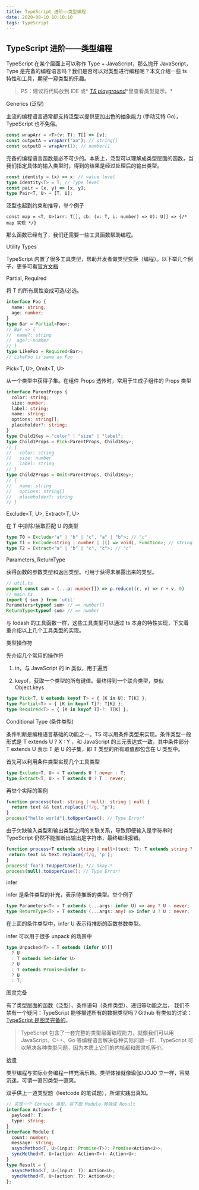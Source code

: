 ```yaml
---
title: TypeScript 进阶——类型编程
date: 2020-08-10 10:10:10
tags: TypeScript
---
```


## TypeScript 进阶——类型编程

TypeScript 在某个层面上可以称作 Type + JavaScript，那么抛开 JavaScript，Type 是完备的编程语言吗？我们是否可以对类型进行编程呢？本文介绍一些 ts 特性和工具，期望一窥类型的乐趣。

> PS：建议将代码放到 IDE 或* [*TS playground*](https://www.typescriptlang.org/play/)*里查看类型提示。\*

Generics (泛型)

主流的编程语言通常都支持泛型以提供更加出色的抽象能力 (手动艾特 Go)，TypeScript 也不免俗。

```typescript
const wrapArr = <T>(v: T): T[] => [v];
const outputA = wrapArr("aa"); // string[]
const outputB = wrapArr(1); // number[]
```

完备的编程语言函数是必不可少的。本质上，泛型可以理解成类型层面的函数，当我们指定具体的输入类型时，得到的结果是经过处理后的输出类型。

```typescript
const identity = (x) => x; // value level
type Identity<T> = T; // Type level
const pair = (x, y) => [x, y];
type Pair<T, U> = [T, U];
```

泛型也起到约束和推导，举个例子

```
const map = <T, U>(arr: T[], cb: (v: T, i: number) => U): U[] => {/* map 实现 */}
```

那么函数已经有了，我们还需要一些工具函数帮助编程。

Utility Types

TypeScript 内置了很多工具类型，帮助开发者做类型变换（编程）。以下举几个例子，更多可看[官方文档](https://www.typescriptlang.org/docs/handbook/utility-types.html)

Partial<T>, Required<T>

将 T 的所有属性变成可选/必选。

```typescript
interface Foo {
  name: string;
  age: number;
}
type Bar = Partial<Foo>;
// Bar => {
//  name?: string
//  age?: number
// }
type LikeFoo = Required<Bar>;
// LikeFoo is same as Foo
```

Pick<T, U>, Omit<T, U>

从一个类型中获得子集。在组件 Props 透传时，常用于生成子组件的 Props 类型

```typescript
interface ParentProps {
  color: string;
  size: number;
  label: string;
  name: string;
  options: string[];
  placeholder?: string;
}
type Child1Key = "color" | "size" | "label";
type Child1Props = Pick<ParentProps, Child1Key>;
// {
//   color: string
//   size: number
//   label: string
// }
type Child2Props = Omit<ParentProps, Child1Key>;
// {
//   name: string
//   options: string[]
//   placeholder?: string
// }
```

Exclude<T, U>, Extract<T, U>

在 T 中排除/抽取匹配 U 的类型

```typescript
type T0 = Exclude<"a" | "b" | "c", "a" | "b">; // "c"
type T1 = Exclude<string | number | (() => void), Function>; // string | number
type T2 = Extract<"a" | "b" | "c", "c">; // "c"
```

Parameters<T>, ReturnType<T>

获得函数的参数类型和返回类型。可用于获得未暴露出来的类型。

```typescript
// util.ts
export const sum = (...p: number[]) => p.reduce((r, v) => r + v, 0)
// main.ts
import { sum } from 'util'
Parameters<typeof sum> // => number[]
ReturnType<typeof sum> // => number
```

与 lodash 的工具函数一样，这些工具类型可以通过 ts 本身的特性实现，下文着重介绍以上几个工具类型的实现。

类型操作符

先介绍几个常用的操作符

1. in，与 JavaScript 的 in 类似，用于遍历

1. keyof，获取一个类型的所有键值。最终得到一个联合类型，类似 Object.keys

```typescript
type Pick<T, U extends keyof T> = { [K in U]: T[K] };
type Partial<T> = { [K in keyof T]?: T[K] };
type Required<T> = { [K in keyof T]-?: T[K] };
```

Conditional Type (条件类型)

条件判断是编程语言基础的功能之一。TS 可以用条件类型来实现。条件类型一般形式是 T extends U ? X : Y ，和 JavaScript 的三元表达式一致，其中条件部分 T extends U 表示 T 是 U 的子集，即 T 类型的所有取值都包含在 U 类型中。

首先可以利用条件类型实现几个工具类型

```typescript
type Exclude<T, U> = T extends U ? never : T;
type Extract<T, U> = T extends U ? T : never;
```

再举个实际的案例

```typescript
function process(text: string | null): string | null {
  return text && text.replace(/f/g, "p");
}
process("hello world").toUpperCase(); // Type Error!
```

由于欠缺输入类型和输出类型之间的关联关系，导致即便输入是字符串时 TypeScript 仍然不能推断出输出是字符串，最终编译报错。

```typescript
function process<T extends string | null>(text: T): T extends string ? string : null {
 return text && text.replace(/f/g, 'p');
}
process('foo').toUpperCase(); *// Okay.*
process(null).toUpperCase(); // Type Error!
```

infer

infer 是条件类型的补充，表示待推断的类型。举个例子

```typescript
type Parameters<T> = T extends (...args: infer U) => any ? U : never;
type ReturnType<T> = T extends (...args: any) => infer U ? U : never;
```

在上面的条件类型中，infer U 表示待推断的函数参数类型。

infer 可以用于很多 unpack 的场景中

```typescript
type Unpacked<T> = T extends (infer U)[]
  ? U
  : T extends Set<infer U>
  ? U
  : T extends Promise<infer U>
  ? U
  : T;
```

图灵完备

有了类型层面的函数（泛型）、条件语句（条件类型）、递归等功能之后， 我们不禁有一个疑问：TypeScript 能够描述所有的数据类型吗？Github 有类似的讨论：[TypeScript 是图灵完备的](https://github.com/Microsoft/TypeScript/issues/14833)。

> TypeScript 包含了一套完整的类型层面编程能力，就像我们可以用 JavaScript、C++、Go 等编程语言解决各种实际问题一样，TypeScript 可以解决各种类型问题，因为本质上它们的内核都和图灵机等价。

拾遗

类型编程与实际业务编程一样充满乐趣。类型体操就像瑜伽/JOJO 立一样，容易沉迷，可谓一直凹类型一直爽。

双手供上一道类型题（leetcode 的笔试题），所谓实践出真知。

```typescript
// 实现一个 Connect 类型，将下面 Module 转换成 Result
interface Action<T> {
  payload?: T;
  type: string;
}
interface Module {
  count: number;
  message: string;
  asyncMethod<T, U>(input: Promise<T>): Promise<Action<U>>;
  syncMethod<T, U>(action: Action<T>): Action<U>;
}
type Result = {
  asyncMethod<T, U>(input: T): Action<U>;
  syncMethod<T, U>(action: T): Action<U>;
};
```
